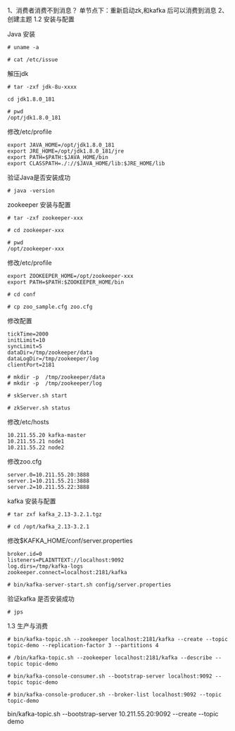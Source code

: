 1、消费者消费不到消息？
    单节点下：重新启动zk,和kafka 后可以消费到消息
2、创建主题
1.2 安装与配置

Java 安装
```shell
# uname -a
```
```shell
# cat /etc/issue
```
解压jdk
```shell
# tar -zxf jdk-8u-xxxx
```

```shell
cd jdk1.8.0_181
```
```shell
# pwd
/opt/jdk1.8.0_181
```
修改/etc/profile
```shell
export JAVA_HOME=/opt/jdk1.8.0_181
export JRE_HOME=/opt/jdk1.8.0_181/jre
export PATH=$PATH:$JAVA_HOME/bin
export CLASSPATH=./://$JAVA_HOME/lib:$JRE_HOME/lib
```
验证Java是否安装成功
```shell
# java -version
```

zookeeper 安装与配置
```shell
# tar -zxf zookeeper-xxx
```
```shell
# cd zookeeper-xxx 
```
```shell
# pwd
/opt/zookeeper-xxx
```
修改/etc/profile
```shell
export ZOOKEEPER_HOME=/opt/zookeeper-xxx
export PATH=$PATH:$ZOOKEEPER_HOME/bin
```
```shell
# cd conf 
```
````shell
# cp zoo_sample.cfg zoo.cfg 
````
修改配置
```shell
tickTime=2000
initLimit=10
syncLimit=5
dataDir=/tmp/zookeeper/data
dataLogDir=/tmp/zookeeper/log
clientPort=2181
```
```shell
# mkdir -p  /tmp/zookeeper/data
# mkdir -p  /tmp/zookeeper/log
```
```shell
# skServer.sh start
```

```shell
# zkServer.sh status
```

修改/etc/hosts
```shell
10.211.55.20 kafka-master
10.211.55.21 node1
10.211.55.22 node2
```
修改zoo.cfg
```shell
server.0=10.211.55.20:3888
server.1=10.211.55.21:3888
server.2=10.211.55.22:3888
```

kafka 安装与配置
```shell
# tar zxf kafka_2.13-3.2.1.tgz
```
```shell
# cd /opt/kafka_2.13-3.2.1
```
修改$KAFKA_HOME/conf/server.properties
```shell
broker.id=0
listeners=PLAINTTEXT://localhost:9092
log.dirs=/tmp/kafka-logs
zookeeper.connect=localhost:2181/kafka
```
```shell
# bin/kafka-server-start.sh config/server.properties
```
验证kafka 是否安装成功
```shell
# jps 
```

1.3 生产与消费
```shell
# bin/kafka-topic.sh --zookeeper localhost:2181/kafka --create --topic topic-demo --replication-factor 3 --partitions 4
```

```shell
# /bin/kafka-topic.sh --zookeeper localhost:2181/kafka --describe --topic topic-demo
```

```shell
# bin/kafka-console-consumer.sh --bootstrap-server localhost:9092 --topic topic-demo
```

```shell
# bin/kafka-console-producer.sh --broker-list localhost:9092 --topic topic-demo
```


bin/kafka-topic.sh --bootstrap-server 10.211.55.20:9092 --create --topic demo
